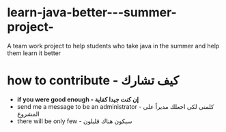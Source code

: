 # learn-java-better---summer-project-
A team work project to help students who take java in the summer and help them learn it better 
# how to contribute - كيف تشارك 
 - **if you were good enough -  إن كنت جيدا كفاية** 
  - send me a message to be an administrator - كلمني لكي اجعلك مديراً علي المشروع 
  - there will be only few - سيكون هناك قليلون 
   
